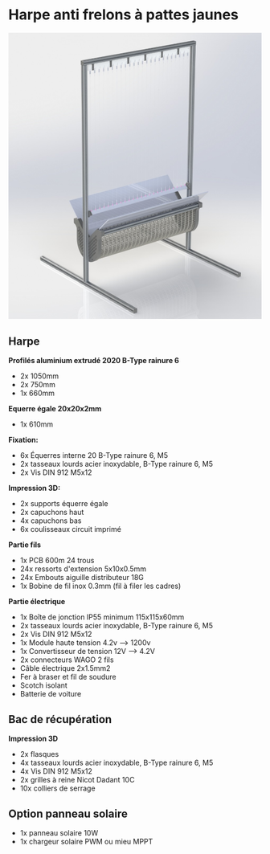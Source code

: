 # Harpe anti frelons à pattes jaunes

![This is an image](https://github.com/Ratamuse/Harpe/blob/main/Harpe%20ruches/Images/Harpe1.JPG)

## Harpe

**Profilés aluminium extrudé 2020 B-Type rainure 6**
- 2x 1050mm
- 2x 750mm
- 1x 660mm

**Equerre égale 20x20x2mm**
- 1x 610mm

**Fixation:**
- 6x Équerres interne 20 B-Type rainure 6, M5
- 2x tasseaux lourds acier inoxydable, B-Type rainure 6, M5
- 2x Vis DIN 912 M5x12

**Impression 3D:**
- 2x supports équerre égale
- 2x capuchons haut
- 4x capuchons bas
- 6x coulisseaux circuit imprimé

**Partie fils**
- 1x PCB 600m 24 trous
- 24x ressorts d'extension 5x10x0.5mm
- 24x Embouts aiguille distributeur 18G
- 1x Bobine de fil inox 0.3mm (fil à filer les cadres)

**Partie électrique**
- 1x Boîte de jonction IP55 minimum 115x115x60mm
- 2x tasseaux lourds acier inoxydable, B-Type rainure 6, M5
- 2x Vis DIN 912 M5x12
- 1x Module haute tension 4.2v --> 1200v
- 1x Convertisseur de tension 12V --> 4.2V
- 2x connecteurs WAGO 2 fils
- Câble électrique 2x1.5mm2
- Fer à braser et fil de soudure
- Scotch isolant
- Batterie de voiture

## Bac de récupération

**Impression 3D**
- 2x flasques
- 4x tasseaux lourds acier inoxydable, B-Type rainure 6, M5
- 4x Vis DIN 912 M5x12
- 2x grilles à reine Nicot Dadant 10C
- 10x colliers de serrage

## Option panneau solaire
- 1x panneau solaire 10W
- 1x chargeur solaire PWM ou mieu MPPT







